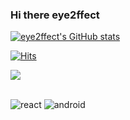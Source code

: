 ### Hi there  eye2ffect

[![eye2ffect's GitHub stats](https://github-readme-stats.vercel.app/api?username=eye2ffect&show_icons=true&theme=algolia&count_private=true)](https://github.com/algolia/github-readme-stats)

[![Hits](https://hits.seeyoufarm.com/api/count/incr/badge.svg?url=https%3A%2F%2Fgithub.com%2Fmin-0&count_bg=%2345DF22&title_bg=%23555555&icon=github.svg&icon_color=%23FFE4C4&title=hits&edge_flat=false)](https://hits.seeyoufarm.com) 


<a href="https://muksal2000.tistory.com/"><img src="https://img.shields.io/badge/My tech blog-A9BCF5?style=flat-square&logo=GitHub Sponsors&logoColor=white&link=https://muksal2000.tistory.com/"/>

</a>
<br> <img alt="react" src ="https://img.shields.io/badge/react-61DAFB.svg?&style=for-the-badge&logo=react&logoColor=white"/>   
 <img alt="android" src ="https://img.shields.io/badge/android-3DDC84.svg?&style=for-the-badge&logo=android&logoColor=white"/>
</br>

